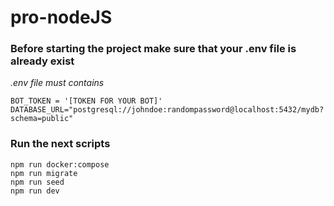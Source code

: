 # pro-nodeJS
### Before starting the project make sure that your .env file is already exist
*.env file must contains*
```
BOT_TOKEN = '[TOKEN FOR YOUR BOT]'
DATABASE_URL="postgresql://johndoe:randompassword@localhost:5432/mydb?schema=public"
```
### Run the next scripts

```
npm run docker:compose
npm run migrate
npm run seed
npm run dev

```